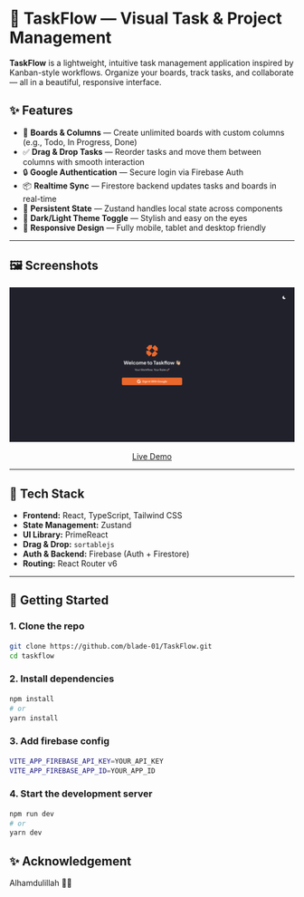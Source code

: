 # 🧠 TaskFlow — Visual Task & Project Management

**TaskFlow** is a lightweight, intuitive task management application inspired by Kanban-style workflows. Organize your boards, track tasks, and collaborate — all in a beautiful, responsive interface.

## ✨ Features

- 🧩 **Boards & Columns** — Create unlimited boards with custom columns (e.g., Todo, In Progress, Done)
- ✅ **Drag & Drop Tasks** — Reorder tasks and move them between columns with smooth interaction
- 🔒 **Google Authentication** — Secure login via Firebase Auth
- 📦 **Realtime Sync** — Firestore backend updates tasks and boards in real-time
- 💾 **Persistent State** — Zustand handles local state across components
- 🌙 **Dark/Light Theme Toggle** — Stylish and easy on the eyes
- 📱 **Responsive Design** — Fully mobile, tablet and desktop friendly

---

## 🖼️ Screenshots

<img src='public/screenshot.png' alt='Your Workflow, Your Rules 🚀'/>

<p align='center'>
<a href="https://taaskflow.netlify.app/">Live Demo</a>
</p>

---

## 🔧 Tech Stack

- **Frontend:** React, TypeScript, Tailwind CSS
- **State Management:** Zustand
- **UI Library:** PrimeReact
- **Drag & Drop:** `sortablejs`
- **Auth & Backend:** Firebase (Auth + Firestore)
- **Routing:** React Router v6

---

## 🚀 Getting Started

### 1. Clone the repo

```bash
git clone https://github.com/blade-01/TaskFlow.git
cd taskflow
```
### 2. Install dependencies

```bash
npm install
# or
yarn install
```

### 3. Add firebase config

``` bash
VITE_APP_FIREBASE_API_KEY=YOUR_API_KEY
VITE_APP_FIREBASE_APP_ID=YOUR_APP_ID
```

### 4. Start the development server

``` bash
npm run dev
# or
yarn dev
```

## ✨ Acknowledgement

Alhamdulillah 🤲🏽
